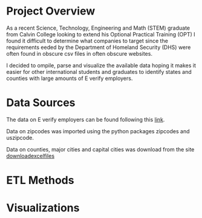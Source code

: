 # Project Overview

  As a recent Science, Technology, Engineering and Math (STEM) graduate from Calvin College looking to extend his 
  Optional Practical Training (OPT) I found it difficult to determine what companies to target since the requirements eeded by the
  Department of Homeland Security (DHS) were often found in obscure csv files in often obscure websites. 
  
  I decided to ompile, parse and visualize the available data hoping it makes it easier for other international students and graduates
  to identify states and counties with large amounts of E verify employers.
  
# Data Sources

  The data on E verify employers can be found following this [link](https://www.e-verify.gov/about-e-verify/e-verify-data/participating-employers).
  
  Data on zipcodes was imported using the python packages zipcodes and uszipcode.
  
  Data on counties, major cities and capital cities was download from the site [downloadexcelfiles](https://www.downloadexcelfiles.com/wo_en/download-excel-file-list-cities-us#.XAGXe2hKiHs)

# ETL Methods

# Visualizations

<script type='text/javascript' src='https://10az.online.tableau.com/javascripts/api/viz_v1.js'></script><div class='tableauPlaceholder' style='width: 1920px; height: 810px;'><object class='tableauViz' width='1920' height='810' style='display:none;'><param name='host_url' value='https%3A%2F%2F10az.online.tableau.com%2F' /> <param name='embed_code_version' value='3' /> <param name='site_root' value='&#47;t&#47;jabrahammena' /><param name='name' value='EVerifyEmployers&#47;EVerifyEmployers' /><param name='tabs' value='no' /><param name='toolbar' value='yes' /><param name='showAppBanner' value='false' /><param name='filter' value='iframeSizedToWindow=true' /></object></div>



